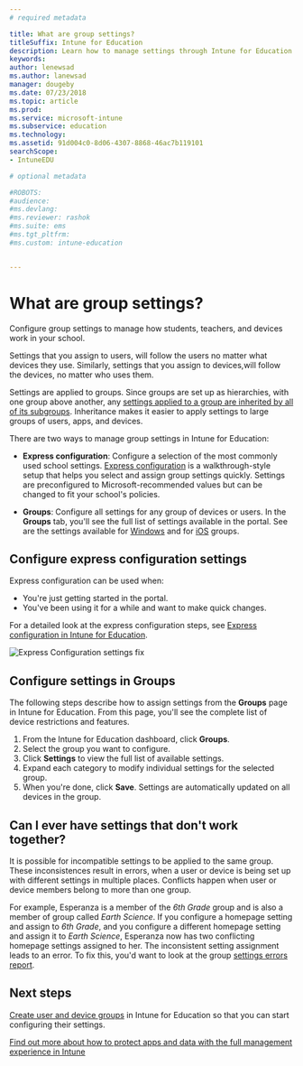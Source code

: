```yaml
---
# required metadata

title: What are group settings?
titleSuffix: Intune for Education
description: Learn how to manage settings through Intune for Education policies.
keywords:
author: lenewsad
ms.author: lanewsad
manager: dougeby
ms.date: 07/23/2018
ms.topic: article
ms.prod:
ms.service: microsoft-intune
ms.subservice: education
ms.technology:
ms.assetid: 91d004c0-8d06-4307-8868-46ac7b119101
searchScope:
- IntuneEDU

# optional metadata

#ROBOTS:
#audience:
#ms.devlang:
#ms.reviewer: rashok
#ms.suite: ems
#ms.tgt_pltfrm:
#ms.custom: intune-education


---
```


# What are group settings?

Configure group settings to manage how students, teachers, and devices work in your school.

Settings that you assign to users, will follow the users no matter what devices they use. Similarly, settings that you assign to devices,will follow the devices, no matter who uses them.

Settings are applied to groups. Since groups are set up as hierarchies, with one group above another, any [settings applied to a group are inherited by all of its subgroups](settings-inheritance.md). Inheritance makes it easier to apply settings to large groups of users, apps, and devices.  

There are two ways to manage group settings in Intune for Education:  

* __Express configuration__: Configure a selection of the most commonly used school settings. [Express configuration](Express-configuration-intune-edu.md) is a walkthrough-style setup that helps you select and assign group settings quickly. Settings are preconfigured to Microsoft-recommended values but can be changed to fit your school's policies. 

* __Groups__: Configure all settings for any group of devices or users. In the **Groups** tab, you'll see the full list of settings available in the portal. See are the settings available for [Windows](all-edu-settings-windows.md) and for [iOS](all-edu-settings-ios.md) groups.  

## Configure express configuration settings  

Express configuration can be used when:
* You're just getting started in the portal.
* You've been using it for a while and want to make quick changes.   

For a detailed look at the express configuration steps, see [Express configuration in Intune for Education](Express-configuration-intune-edu.md).

  ![Express Configuration settings fix](./media/express-config-006-choose-settings.png)  

## Configure settings in Groups

The following steps describe how to assign settings from the **Groups** page in Intune for Education. From this page, you'll see the complete list of device restrictions and features.  
1. From the Intune for Education dashboard, click **Groups**.
2. Select the group you want to configure.
3. Click **Settings** to view the full list of available settings.
4. Expand each category to modify individual settings for the selected group.
5. When you're done, click **Save**. Settings are automatically updated on all devices in the group.  

## Can I ever have settings that don't work together?

It is possible for incompatible settings to be applied to the same group. These inconsistences result in errors, when a user or device is being set up with different settings in multiple places. Conflicts happen when user or device members belong to more than one group.

For example, Esperanza is a member of the *6th Grade* group and is also a member of group called *Earth Science*. If you configure a homepage setting and assign to *6th Grade*, and you configure a different homepage setting and assign it to *Earth Science*, Esperanza now has two conflicting homepage settings assigned to her. The inconsistent setting assignment leads to an error. To fix this, you'd want to look at the group [settings errors report](what-are-reports.md).  

## Next steps
[Create user and device groups](what-are-groups.md) in Intune for Education so that you can start configuring their settings.  

[Find out more about how to protect apps and data with the full management experience in Intune](https://docs.microsoft.com/mem/intune/fundamentals/what-is-intune)
